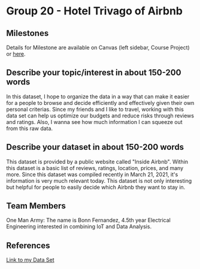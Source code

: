 # Group 20 - Hotel Trivago of Airbnb




## Milestones

Details for Milestone are available on Canvas (left sidebar, Course Project) or [here](https://firas.moosvi.com/courses/data301/project/milestone01.html).

## Describe your topic/interest in about 150-200 words

In this dataset, I hope to organize the data in a way that can make it easier for a people to browse and decide efficiently and effectively given their own personal criterias. Since my friends and I like to travel, working with this data set can help us optimize our budgets and reduce risks through reviews and ratings. Also, I wanna see how much information I can squeeze out from this raw data.




## Describe your dataset in about 150-200 words

This dataset is provided by a public website called "Inside Airbnb". Within this dataset is a basic list of reviews, ratings, location, prices, and many more. Since this dataset was compiled recently in March 21, 2021, it's information is very much relevant today. This dataset is not only interesting but helpful for people to easily decide which Airbnb they want to stay in. 

## Team Members

One Man Army: The name is Bonn Fernandez, 4.5th year Electrical Engineering interested in combining IoT and Data Analysis.

## References

[Link to my Data Set](http://insideairbnb.com/get-the-data.html)